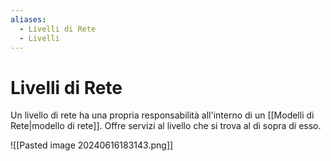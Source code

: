 ```yaml
---
aliases:
  - Livelli di Rete
  - Livelli
---
```

# Livelli di Rete

Un livello di rete ha una propria responsabilità all'interno di un [[Modelli di Rete|modello di rete]]. Offre servizi al livello che si trova al di sopra di esso.

![[Pasted image 20240616183143.png]]